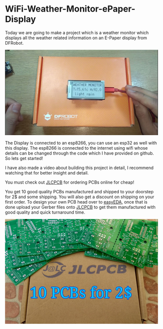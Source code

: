 # WiFi-Weather-Monitor-ePaper-Display

Today we are going to make a project which is a weather monitor which displays all the weather related information on an E-Paper display from DFRobot.

![alt text](https://github.com/akarsh98/WiFi-Weather-Monitor-ePaper-Display/blob/master/SCREENSHOTS/3.JPG?raw=true)

The Display is connected to an esp8266, you can use an esp32 as well with this display. The esp8266 is connected to the internet using wifi whose details can be changed through the code which I have provided on github. So lets get started!

I have also made a video about building this project in detail, I recommend watching that for better insight and detail.

You must check out [JLCPCB](https://jlcpcb.com/m) for ordering PCBs online for cheap!

You get 10 good quality PCBs manufactured and shipped to your doorstep for 2$ and some shipping. You will also get a discount on shipping on your first order. To design your own PCB head over to [easyEDA](https://easyeda.com/), once that is done upload your Gerber files onto [JLCPCB](https://jlcpcb.com/m) to get them manufactured with good quality and quick turnaround time.

![alt text](https://github.com/akarsh98/LoRa-gateway-single-channel-PCB/blob/master/images/JLCPCB_AD.jpg?raw=true)
